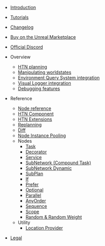 - [Introduction](README.md)
- [Tutorials](tutorials.md)
- [Changelog](changelog.md)
- [Buy on the Unreal Marketplace](https://www.unrealengine.com/marketplace/product/29560d88937e4cd1a435f4b634890655)
- [Official Discord](https://discord.gg/CQjRPnDNtc)

- Overview

    - [HTN planning](planning.md)
    - [Manipulating worldstates](manipulating-worldstates.md)
    - [Environment Query System integration](eqs.md)
    - [Visual Logger integration](vislog.md)
    - [Debugging features](debugging.md)
    
- Reference

    - [Node reference](node-reference.md)
    - [HTN Component](htn-component.md)
    - [HTN Extensions](htn-extensions.md)
    - [Replanning](replanning.md)
    - [Diff](diff.md)
    - [Node Instance Pooling](node-instance-pooling.md)
    - Nodes
        - [Task](task.md)
        - [Decorator](decorator.md)
        - [Service](service.md)
        - [SubNetwork (Compound Task)](subnetwork.md)
        - [SubNetwork Dynamic](subnetwork-dynamic.md)
        - [SubPlan](subplan.md)
        - [If](if.md)
        - [Prefer](prefer.md)
        - [Optional](optional.md)
        - [Parallel](parallel.md)
        - [AnyOrder](anyorder.md)
        - [Sequence](sequence.md)
        - [Scope](scope.md)
        - [Random & Random Weight](random.md)
    - Utility
        - [Location Provider](location-provider.md)

- [Legal](legal.md)
